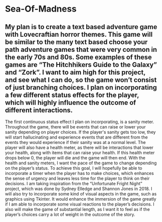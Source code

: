 # Sea-Of-Madness
##  My plan is to create a text based adventure game with Lovecraftian horror themes. This game will be similar to the many text based choose your path adventure games that were very common in the early 70s and 80s. Some examples of these games are “The Hitchhikers Guide to the Galaxy” and “Zork”. I want to aim high for this project, and see what I can do, so the game won’t consist of just branching choices. I plan on incorporating a few different status effects for the player, which will highly influence the outcome of different interactions. 
The first continuous status effect I plan on incorporating, is a sanity meter. Throughout the game, there will be events that can raise or lower your sanity depending on player choices. If the player's sanity gets too low, they will start hallucinating and experience events that are different from the events they would experience if their sanity was at a normal level. The player will also have a health meter, as there will be interactions that lower your health, along with items that can raise your health. If this health meter drops below 0, the player will die and the game will then end. With the health and sanity meters, I want the pace of the game to change depending on the player’s status. To achieve this goal, I will hopefully be able to incorporate a timer when the player has to make choices, which enhances the sense of urgency and leaves less time for the player to think on their decisions. 
I am taking inspiration from the “Unfortunate Fright Night” project, which was done by Sydney Elledge and Shannon Jones in 2018. I will also try to incorporate some kind of visual aspects in the game, such as graphics using Tkinter. It would enhance the immersion of the game greatly if I am able to incorporate some visual reactions to the player’s decisions. I also will make the game of substantial length, as I want it to feel as if the player’s choices carry a lot of weight in the outcome of the story. 
